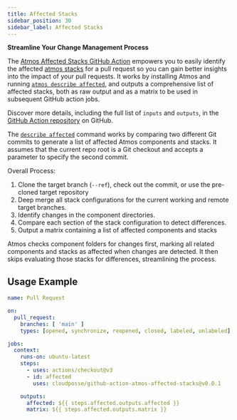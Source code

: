 ```yaml
---
title: Affected Stacks
sidebar_position: 30
sidebar_label: Affected Stacks
---
```


**Streamline Your Change Management Process**

The [Atmos Affected Stacks GitHub Action](https://github.com/cloudposse/github-action-atmos-affected-stacks) empowers you to easily identify the affected [atmos stacks](/core-concepts/stacks/) for a pull request so you can gain better insights into the impact of your pull requests. It works by installing Atmos and running [`atmos describe affected`](/cli/commands/describe/affected), and outputs a comprehensive list of affected stacks, both as raw output and as a matrix to be used in subsequent GitHub action jobs.

Discover more details, including the full list of `inputs` and `outputs`, in the [GitHub Action repository](https://github.com/cloudposse/github-action-atmos-affected-stacks) on GitHub.

The [`describe affected`](/cli/commands/describe/affected) command works by comparing two different Git commits to generate a list of affected Atmos components and stacks. It assumes that the current repo root is a Git checkout and accepts a parameter to specify the second commit.

Overall Process:
1.  Clone the target branch (`--ref`), check out the commit, or use the pre-cloned target repository
2.  Deep merge all stack configurations for the current working and remote target branches.
3.  Identify changes in the component directories.
4.  Compare each section of the stack configuration to detect differences.
5.  Output a matrix containing a list of affected components and stacks

Atmos checks component folders for changes first, marking all related components and stacks as affected when changes are detected. It then skips evaluating those stacks for differences, streamlining the process.

## Usage Example

```yaml
name: Pull Request

on:
  pull_request:
    branches: [ 'main' ]
    types: [opened, synchronize, reopened, closed, labeled, unlabeled]

jobs:
  context:
    runs-on: ubuntu-latest
    steps:
      - uses: actions/checkout@v3
      - id: affected
        uses: cloudposse/github-action-atmos-affected-stacks@v0.0.1

    outputs:
      affected: ${{ steps.affected.outputs.affected }}
      matrix: ${{ steps.affected.outputs.matrix }}
```
